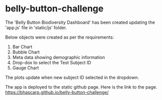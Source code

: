 # belly-button-challenge

The 'Belly Button Biodiversity Dashboard' has been created updating the 'app.js' file in 'static/js' folder.

Below objects were created as per the requirements:

1. Bar Chart
2. Bubble Chart
3. Meta data showing demographic information
4. Drop-dox to select the Test Subject ID
5. Gauge Chart

The plots update when new subject ID selected in the dropdown.

The app is deployed to the static github page. Here is the link to the page.
https://bhascarp.github.io/belly-button-challenge/


